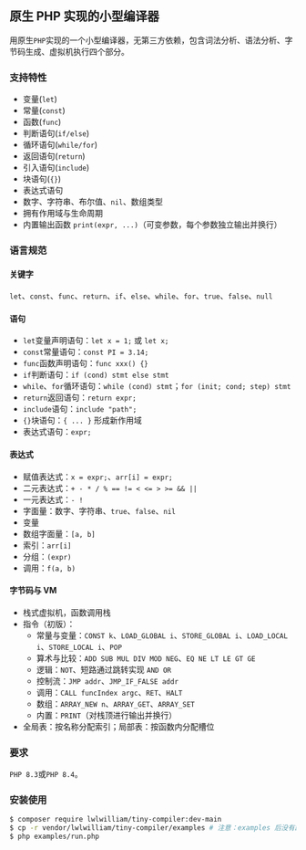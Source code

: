 ## 原生 PHP 实现的小型编译器

用原生`PHP`实现的一个小型编译器，无第三方依赖，包含词法分析、语法分析、字节码生成、虚拟机执行四个部分。

### 支持特性

- 变量(`let`)
- 常量(`const`)
- 函数(`func`)
- 判断语句(`if/else`)
- 循环语句(`while/for`)
- 返回语句(`return`)
- 引入语句(`include`)
- 块语句(`{}`)
- 表达式语句
- 数字、字符串、布尔值、`nil`、数组类型
- 拥有作用域与生命周期
- 内置输出函数 `print(expr, ...)`（可变参数，每个参数独立输出并换行）

### 语言规范

#### 关键字

`let`、`const`、`func`、`return`、`if`、`else`、`while`、`for`、`true`、`false`、`null`

#### 语句

- `let`变量声明语句：`let x = 1;` 或 `let x;`
- `const`常量语句：`const PI = 3.14;`
- `func`函数声明语句：`func xxx() {}`
- `if`判断语句：`if (cond) stmt else stmt`
- `while`、`for`循环语句：`while (cond) stmt`；`for (init; cond; step) stmt`
- `return`返回语句：`return expr;`
- `include`语句：`include "path";`
- `{}`块语句：`{ ... }` 形成新作用域
- 表达式语句：`expr;`

#### 表达式

- 赋值表达式：`x = expr;`、`arr[i] = expr;`
- 二元表达式：`+ - * / % == != < <= > >= && ||`
- 一元表达式：`- !`
- 字面量：数字、字符串、`true`、`false`、`nil`
- 变量
- 数组字面量：`[a, b]`
- 索引：`arr[i]`
- 分组：`(expr)`
- 调用：`f(a, b)`

#### 字节码与 VM

- 栈式虚拟机，函数调用栈
- 指令（初版）：
    - 常量与变量：`CONST k`、`LOAD_GLOBAL i`、`STORE_GLOBAL i`、`LOAD_LOCAL i`、`STORE_LOCAL i`、`POP`
    - 算术与比较：`ADD SUB MUL DIV MOD NEG`、`EQ NE LT LE GT GE`
    - 逻辑：`NOT`、短路通过跳转实现 `AND OR`
    - 控制流：`JMP addr`、`JMP_IF_FALSE addr`
    - 调用：`CALL funcIndex argc`、`RET`、`HALT`
    - 数组：`ARRAY_NEW n`、`ARRAY_GET`、`ARRAY_SET`
    - 内置：`PRINT`（对栈顶进行输出并换行）
- 全局表：按名称分配索引；局部表：按函数内分配槽位

### 要求

`PHP 8.3`或`PHP 8.4`。

### 安装使用

```bash
$ composer require lwlwilliam/tiny-compiler:dev-main
$ cp -r vendor/lwlwilliam/tiny-compiler/examples # 注意：examples 后没有跟“/”
$ php examples/run.php
```